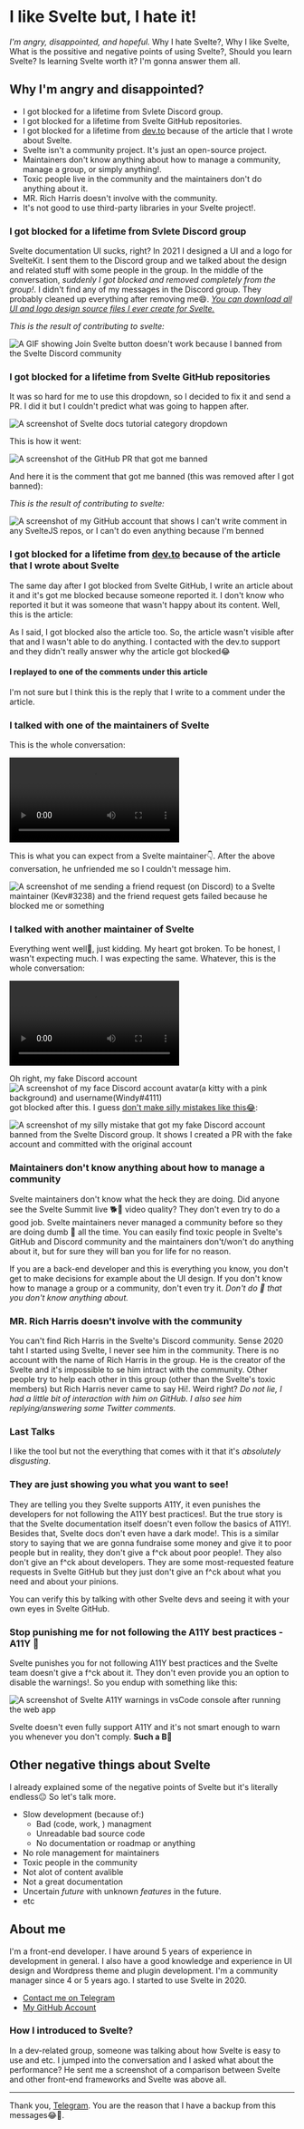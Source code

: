 <script>
	import OtherContent from '$lib/OtherContent.svelte'
	import TheGithubComment from './TheGithubComment.md'
	import TheDevtoArticle from './TheDevtoArticle.md'
	import TheDevtoArticleReply from './TheDevtoArticleReply.md'
</script>

# I like Svelte but, I hate it!

*I'm angry, disappointed, and hopeful.* Why I hate Svelte?, Why I like Svelte, What is the possitive and negative points of using Svelte?, Should you learn Svelte? Is learning Svelte worth it? I'm gonna answer them all.

## Why I'm angry and disappointed?

- I got blocked for a lifetime from Svlete Discord group.
- I got blocked for a lifetime from Svelte GitHub repositories.
- I got blocked for a lifetime from <a href="https://dev.to" target="_blank" rel="nofollow">dev.to</a> because of the article that I wrote about Svelte.
- Svelte isn't a community project. It's just an open-source project.
- Maintainers don't know anything about how to manage a community, manage a group, or simply anything!.
- Toxic people live in the community and the maintainers don't do anything about it.
- MR. Rich Harris doesn't involve with the community.
- It's not good to use third-party libraries in your Svelte project!.

### I got blocked for a lifetime **from Svlete Discord group**

Svelte documentation UI sucks, right? In 2021 I designed a UI and a logo for SvelteKit. I sent them to the Discord group and we talked about the design and related stuff with some people in the group. In the middle of the conversation, *suddenly I got blocked and removed completely from the group!*. I didn't find any of my messages in the Discord group. They probably cleaned up everything after removing me😄. <a href="https://bit.ly/3tf6mPL" target="_blank" rel="nofollow">*You can download all UI and logo design source files I ever create for Svelte.*</a>

*This is the result of contributing to svelte:*

![A GIF showing Join Svelte button doesn't work because I banned from the Svelte Discord community](/md/2.gif)

### I got blocked for a lifetime **from Svelte GitHub repositories**

It was so hard for me to use this dropdown, so I decided to fix it and send a PR. I did it but I couldn't predict what was going to happen after.

![A screenshot of Svelte docs tutorial category dropdown](/md/4.png)

This is how it went:

![A screenshot of the GitHub PR that got me banned](/md/5.png)

And here it is the comment that got me banned (this was removed after I got banned):

<OtherContent>
	<TheGithubComment />
</OtherContent>

*This is the result of contributing to svelte:*

![A screenshot of my GitHub account that shows I can't write comment in any SvelteJS repos, or I can't do even anything because I'm benned](/md/1.png)

### I got blocked for a lifetime **from <a href="https://dev.to" target="_blank" rel="nofollow">dev.to</a> because of the article that I wrote about Svelte**

The same day after I got blocked from Svelte GitHub, I write an article about it and it's got me blocked because someone reported it. I don't know who reported it but it was someone that wasn't happy about its content. Well, this is the article:

<OtherContent>
	<TheDevtoArticle />
</OtherContent>

As I said, I got blocked also the article too. So, the article wasn't visible after that and I wasn't able to do anything. I contacted with the dev.to support and they didn't really answer why the article got blocked😂

#### I replayed to one of the comments under this article

I'm not sure but I think this is the reply that I write to a comment under the article.

<OtherContent>
	<TheDevtoArticleReply />
</OtherContent>

### I talked with one of the maintainers of Svelte

This is the whole conversation:

<video controls>
  <source src="/md/3.mp4" type="video/mp4">
	<track kind="captions" label="A full conversation of me talking with one of the maintainers of Svelte on Discord (Kev#3238)">
</video>

This is what you can expect from a Svelte maintainer👇. After the above conversation, he unfriended me so I couldn't message him.

![A screenshot of me sending a friend request (on Discord) to a Svelte maintainer (Kev#3238) and the friend request gets failed because he blocked me or something](/md/7.png)

### I talked with another maintainer of Svelte

Everything went well🤩, just kidding. My heart got broken. To be honest, I wasn't expecting much. I was expecting the same. Whatever, this is the whole conversation:

<video controls>
  <source src="/md/8.mp4" type="video/mp4">
	<track kind="captions" label="A full conversation of me talking with another maintainer of Svelte on Discord (pngwn#8431)">
</video>

Oh right, my fake Discord account <img class="inline-block w-20" src="/md/9.png" alt="A screenshot of my face Discord account avatar(a kitty with a pink background) and username(Windy#4111)" /> got blocked after this. I guess [don't make silly mistakes like this😂](https://github.com/sveltejs/svelte/pull/7290):

![A screenshot of my silly mistake that got my fake Discord account banned from the Svelte Discord group. It shows I created a PR with the fake account and committed with the original account](/md/10.png)

### Maintainers don't know anything about how to manage a community

Svelte maintainers don't know what the heck they are doing. Did anyone see the Svelte Summit live 🐕💩 video quality? They don't even try to do a good job. Svelte maintainers never managed a community before so they are doing dumb 💩 all the time. You can easily find toxic people in Svelte's GitHub and Discord community and the maintainers don't/won't do anything about it, but for sure they will ban you for life for no reason.

If you are a back-end developer and this is everything you know, you don't get to make decisions for example about the UI design. If you don't know how to manage a group or a community, don't even try it. *Don't do 💩 that you don't know anything about.*

### MR. Rich Harris doesn't involve with the community

You can't find Rich Harris in the Svelte's Discord community. Sense 2020 taht I started using Svelte, I never see him in the community. There is no account with the name of Rich Harris in the group. He is the creator of the Svelte and it's impossible to se him intract with the community. Other people try to help each other in this group (other than the Svelte's toxic members) but Rich Harris never came to say Hi!. Weird right? *Do not lie, I had a little bit of interaction with him on GitHub. I also see him replying/answering some Twitter comments.*

### Last Talks

I like the tool but not the everything that comes with it that it's *absolutely disgusting*.

### They are just showing you what you want to see!

They are telling you they Svelte supports A11Y, it even punishes the developers for not following the A11Y best practices!. But the true story is that the Svelte documentation itself doesn't even follow the basics of A11Y!. Besides that, Svelte docs don't even have a dark mode!. This is a similar story to saying that we are gonna fundraise some money and give it to poor people but in reality, they don't give a f^ck about poor people!. They also don't give an f^ck about developers. They are some most-requested feature requests in Svelte GitHub but they just don't give an f^ck about what you need and about your pinions.

You can verify this by talking with other Svelte devs and seeing it with your own eyes in Svelte GitHub.

### Stop punishing me for not following the A11Y best practices - A11Y 💩

Svelte punishes you for not following A11Y best practices and the Svelte team doesn't give a f^ck about it. They don't even provide you an option to disable the warnings!. So you endup with something like this:

![A screenshot of Svelte A11Y warnings in vsCode console after running the web app](/md/6.png)

Svelte doesn't even fully support A11Y and it's not smart enough to warn you whenever you don't comply. **Such a B💩**

## Other negative things about Svelte

I already explained some of the negative points of Svelte but it's literally endless😐 So let's talk more.

- Slow development (because of:)
  * Bad (code, work, ) managment
  * Unreadable bad source code
  * No documentation or roadmap or anything
- No role management for maintainers
- Toxic people in the community
- Not alot of content avalible
- Not a great documentation
- Uncertain *future* with unknown *features* in the future.
- etc

## About me

I'm a front-end developer. I have around 5 years of experience in development in general. I also have a good knowledge and experience in UI design and Wordpress theme and plugin development. I'm a community manager since 4 or 5 years ago. I started to use Svelte in 2020.

- <a href="https://t.me/babakfp" target="_blank" rel="nofollow">Contact me on Telegram</a>
- <a href="https://github.com/babakfp" target="_blank" rel="nofollow">My GitHub Account</a>

### How I introduced to Svelte?

In a dev-related group, someone was talking about how Svelte is easy to use and etc. I jumped into the conversation and I asked what about the performance? He sent me a screenshot of a comparison between Svelte and other front-end frameworks and Svelte was above all.

---

Thank you, <a href="https://telegram.org/" target="_blank" rel="nofollow">Telegram</a>. You are the reason that I have a backup from this messages😂🙏.
